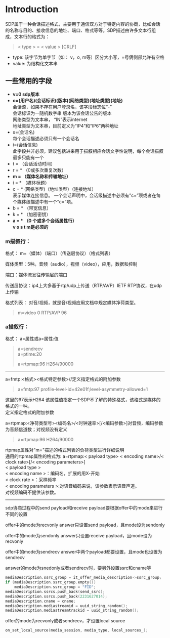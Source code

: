 # Introduction

SDP属于一种会话描述格式，主要用于通信双方对于特定内容的协商，比如会话的名称与目的、接收信息的地址、端口、格式等等。SDP描述由许多文本行组成，文本行的格式为：

>  &lt; type > = &lt; value > [CRLF]

-   type: 该字节为单字节（如： v，o, m等）区分大小写，=号俩侧部允许有空格
-   value: 为结构化文本串

## 一些常用的字段

-   **v=0 sdp版本**
-   **o=(用户名)(会话标识)(版本)(网络类型)(地址类型)(地址)**  
    会话源，如果不存在用户登录名，该字段标志位“-”  
    会话标识为一随机数字串 版本为该会话公告的版本  
    网络类型为文本串， “IN”表示internet  
    地址类型为文本串，目前定义为“IP4”和“IP6”两种地址  
-   s=(会话名)  
    每个会话描述必须只有一个会话名
-   i=(会话信息)  
    此字段并非必须，建议包括进来用于描叙相应会话文字性说明，每个会话描叙最多只能有一个
-   t = （会话活动时间）
-   r = \* （0或多次重复次数）
-   **m = （媒体名称和传输地址）**
-   i = \* （媒体标题）
-   c = \* (网络类型)（地址类型）（连接地址）  
    表示媒体连接信息。
     一个会话声明中，会话级描述中必须有”c=”项或者在每个媒体级描述中有一个”c=”项。
-   b = \* （带宽信息）
-   k = \* （加密密钥）
-   **a = \* （0 个或多个会话属性行）**  
    **v o s t m是必须的**

### m描叙行：

格式： m=（媒体）（端口）（传送层协议）（格式列表）

媒体类型：5种。音频（audio），视频（video），应用，数据和控制

端口：媒体流发往传输层的端口

传送层协议：ip4上大多基于rtp/udp上传送（RTP/AVP）IETF RTP协议，在udp上传输  

格式列表： 对音/视频，就是音/视频应用文档中规定媒体净荷类型。

> m=video 0 RTP/AVP 96

### a描叙行：

格式：	
a=属性或a=属性:值  

> a=sendrecv  
> a=ptime:20  
>
> a=rtpmap:96 H264/90000

* * *

a=fmtp:&lt;格式>&lt;格式特定参数>//定义指定格式的附加参数

> a=fmtp:97 profile-level-id=42e01f;level-asymmetry-allowed=1

这里的97表示H264
该属性值指定一个SDP不了解的特殊格式，该格式是媒体的格式的一种。  
定义指定格式的附加参数  

a=rtpmap:&lt;净荷类型号>&lt;编码名>/&lt;时钟速率>[/<编码参数>]对音频，编码参数为音频信道数；对视频没有定义

> a=rtpmap:96 H264/90000

rtpmap属性对"m="描述的格式列表的负荷类型进行详细说明  
通用的rtpmap属性的格式为:
a=rtpmap:&lt; payload type> &lt; encoding name>/&lt; clock rate>[/< encoding parameters>]  
&lt; payload type >  
&lt; encoding name >：编码名，扩展的用X-开始  
&lt; clock rate >：采样频率  
&lt; encoding parameters >:对语音编码来说，该参数表示语音声道。  
对视频编码不提供该参数。

-----
sdp协商过程中的send payload和receive payload要根据offer中的mode来进行不同的设置

offer中的mode为recvonly
answer只设置send payload，且mode设为sendonly

offer中的mode为sendonly
answer只设置receive payload，且mode设为recvonly

offer中的mode为sendrecv
answer中两个payload都要设置，且mode也设置为sendrecv

answer的mode为snedonly或者sendrecv时，要另外设置ssrc和cname等
```cpp
mediaDescription.ssrc_group = it_offer_media_description->ssrc_group;
if (mediaDescription.ssrc_group.empty())
    mediaDescription.ssrc_group = "FID";
mediaDescription.ssrcs.push_back(send_ssrc);
mediaDescription.ssrcs.push_back(2231627014);
mediaDescription.cname = cname;
mediaDescription.mediastreamid = uuid_string_random();
mediaDescription.mediastreamtrackid = uuid_string_random();
```

offer的mode为recvonly或者sendrecv，才设置local source
```c
on_set_local_source(media_session, media_type, local_sources_);
```
